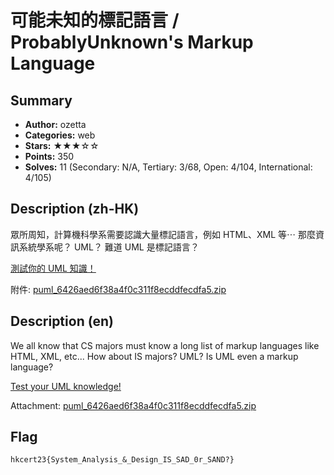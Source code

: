 可能未知的標記語言 / ProbablyUnknown's Markup Language
===

## Summary
* **Author:** ozetta
* **Categories:** web
* **Stars:** ★★★☆☆
* **Points:** 350
* **Solves:** 11 (Secondary: N/A, Tertiary: 3/68, Open: 4/104, International: 4/105)

## Description (zh-HK)

眾所周知，計算機科學系需要認識大量標記語言，例如 HTML、XML 等⋯
那麼資訊系統學系呢？ UML？ 難道 UML 是標記語言？

[測試你的 UML 知識！](http://chal.ctf.pwnable.hk:28104)

附件: [puml_6426aed6f38a4f0c311f8ecddfecdfa5.zip](https://github.com/blackb6a/hkcert-ctf-2022-challenges/releases/download/v1.0.0/puml_6426aed6f38a4f0c311f8ecddfecdfa5.zip)

## Description (en)

We all know that CS majors must know a long list of markup languages like HTML, XML, etc...
How about IS majors? UML? Is UML even a markup language?

[Test your UML knowledge!](http://chal.ctf.pwnable.hk:28104)

Attachment: [puml_6426aed6f38a4f0c311f8ecddfecdfa5.zip](https://github.com/blackb6a/hkcert-ctf-2022-challenges/releases/download/v1.0.0/puml_6426aed6f38a4f0c311f8ecddfecdfa5.zip)

## Flag

```
hkcert23{System_Analysis_&_Design_IS_SAD_0r_SAND?}
```

